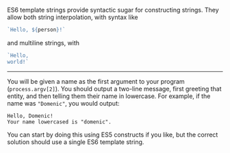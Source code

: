 ES6 template strings provide syntactic sugar for constructing strings. They allow both string interpolation, with syntax like

```js
`Hello, ${person}!`
```

and multiline strings, with

```js
`Hello,
world!`
```

---

You will be given a name as the first argument to your program (`process.argv[2]`). You should output a two-line message, first greeting that entity, and then telling them their name in lowercase. For example, if the name was `"Domenic"`, you would output:

```
Hello, Domenic!
Your name lowercased is "domenic".
```

You can start by doing this using ES5 constructs if you like, but the correct solution should use a single ES6 template string.
